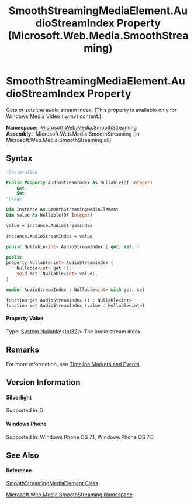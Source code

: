 ﻿---
title: SmoothStreamingMediaElement.AudioStreamIndex Property  (Microsoft.Web.Media.SmoothStreaming)
TOCTitle: AudioStreamIndex Property
ms:assetid: P:Microsoft.Web.Media.SmoothStreaming.SmoothStreamingMediaElement.AudioStreamIndex
ms:mtpsurl: https://msdn.microsoft.com/en-us/library/microsoft.web.media.smoothstreaming.smoothstreamingmediaelement.audiostreamindex(v=VS.95)
ms:contentKeyID: 46307811
ms.date: 05/31/2012
mtps_version: v=VS.95
f1_keywords:
- Microsoft.Web.Media.SmoothStreaming.SmoothStreamingMediaElement.AudioStreamIndex
- Microsoft.Web.Media.SmoothStreaming.SmoothStreamingMediaElement.get_AudioStreamIndex
- Microsoft.Web.Media.SmoothStreaming.SmoothStreamingMediaElement.set_AudioStreamIndex
dev_langs:
- CSharp
- JScript
- VB
- FSharp
- c++
api_location:
- Microsoft.Web.Media.SmoothStreaming.dll
api_name:
- Microsoft.Web.Media.SmoothStreaming.SmoothStreamingMediaElement.AudioStreamIndex
- Microsoft.Web.Media.SmoothStreaming.SmoothStreamingMediaElement.get_AudioStreamIndex
- Microsoft.Web.Media.SmoothStreaming.SmoothStreamingMediaElement.set_AudioStreamIndex
api_type:
- Managed
topic_type:
- apiref
- kbSyntax
product_family_name: VS
ROBOTS: INDEX,FOLLOW
---

# SmoothStreamingMediaElement.AudioStreamIndex Property

Gets or sets the audio stream index. (This property is available only for Windows Media Video (.wmv) content.)

**Namespace:**  [Microsoft.Web.Media.SmoothStreaming](microsoft-web-media-smoothstreaming-namespace_1.md)  
**Assembly:**  Microsoft.Web.Media.SmoothStreaming (in Microsoft.Web.Media.SmoothStreaming.dll)

## Syntax

``` vb
'Declaration

Public Property AudioStreamIndex As Nullable(Of Integer)
    Get
    Set
'Usage

Dim instance As SmoothStreamingMediaElement
Dim value As Nullable(Of Integer)

value = instance.AudioStreamIndex

instance.AudioStreamIndex = value
```

``` csharp
public Nullable<int> AudioStreamIndex { get; set; }
```

``` c++
public:
property Nullable<int> AudioStreamIndex {
    Nullable<int> get ();
    void set (Nullable<int> value);
}
```

``` fsharp
member AudioStreamIndex : Nullable<int> with get, set
```

``` jscript
function get AudioStreamIndex () : Nullable<int>
function set AudioStreamIndex (value : Nullable<int>)
```

#### Property Value

Type: [System.Nullable](https://msdn.microsoft.com/en-us/library/b3h38hb0\(v=vs.95\))\<[Int32](https://msdn.microsoft.com/en-us/library/td2s409d\(v=vs.95\))\>  
The audio stream index.

## Remarks

For more information, see [Timeline Markers and Events](timeline-markers-and-events.md).

## Version Information

#### Silverlight

Supported in: 5  

#### Windows Phone

Supported in: Windows Phone OS 7.1, Windows Phone OS 7.0  

## See Also

#### Reference

[SmoothStreamingMediaElement Class](smoothstreamingmediaelement-class-microsoft-web-media-smoothstreaming_1.md)

[Microsoft.Web.Media.SmoothStreaming Namespace](microsoft-web-media-smoothstreaming-namespace_1.md)


